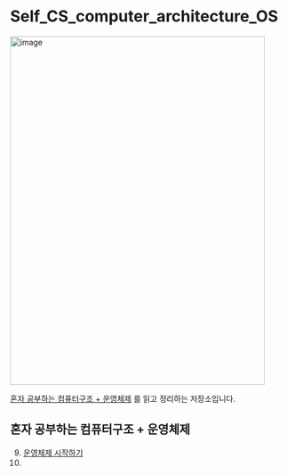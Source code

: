 # Self_CS_computer_architecture_OS

<p align="left">
  <img width="458" height="626" alt="image" src="https://github.com/user-attachments/assets/519ecdbd-bc30-45b1-88bb-a59cde370e40" />
</p>


[혼자 공부하는 컴퓨터구조 + 운영체제](https://product.kyobobook.co.kr/detail/S000061584886) 를 읽고 정리하는 저장소입니다.

## 혼자 공부하는 컴퓨터구조 + 운영체제

9. [운영체제 시작하기](https://github.com/OstenHun/Self_CS_computer_architecture_OS/tree/main/Ch09)
10. 
